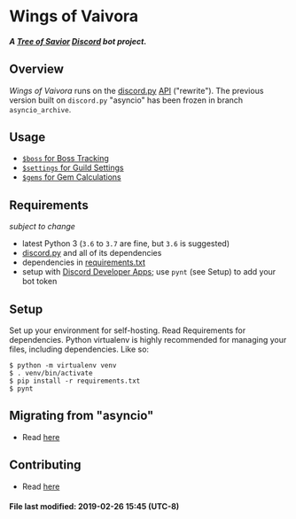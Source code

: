 # Wings of Vaivora
#### _A [Tree of Savior][tos] [Discord][discord] bot project._

## Overview

_Wings of Vaivora_ runs on the [discord.py][discord.py] [API][api] ("rewrite").
The previous version built on `discord.py` "asyncio" has been frozen in branch `asyncio_archive`.

## Usage
- [`$boss` for Boss Tracking](docs/BOSS.md)
- [`$settings` for Guild Settings](docs/SETTINGS.md)
- [`$gems` for Gem Calculations](docs/GEMS.md)

## Requirements
_subject to change_

- latest Python 3 (`3.6` to `3.7` are fine, but `3.6` is suggested)
- [discord.py][discord.py] and all of its dependencies
- dependencies in [requirements.txt](requirements.txt)
- setup with [Discord Developer Apps][dev]; use `pynt` (see Setup) to add your bot token

## Setup
Set up your environment for self-hosting. Read Requirements for dependencies.
Python virtualenv is highly recommended for managing your files, including dependencies.
Like so:

```
$ python -m virtualenv venv
$ . venv/bin/activate
$ pip install -r requirements.txt
$ pynt
```

## Migrating from "asyncio"
- Read [here](docs/MIGRATING.md)

## Contributing
- Read [here](docs/CONTRIBUTING.md)


#### File last modified: 2019-02-26 15:45 (UTC-8)

[tos]: https://treeofsavior.com/
[discord]: https://discordapp.com/
[discord.py]: https://github.com/Rapptz/discord.py/tree/rewrite
[api]: http://discordpy.readthedocs.io/en/rewrite/api.html
[dev]: https://discordapp.com/developers/applications/me